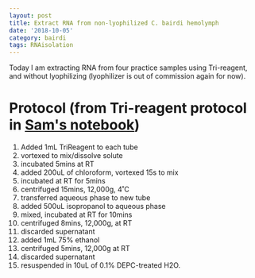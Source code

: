 ```yaml
---
layout: post
title: Extract RNA from non-lyophilized C. bairdi hemolymph
date: '2018-10-05'
category: bairdi
tags: RNAisolation
---
```

Today I am extracting RNA from four practice samples using Tri-reagent, and without lyophilizing (lyophilizer is out of commission again for now). 



# Protocol (from Tri-reagent protocol in [Sam's notebook](http://onsnetwork.org/kubu4/2018/09/17/3558/))

1. Added 1mL TriReagent to each tube
2. vortexed to mix/dissolve solute
3. incubated 5mins at RT
4. added 200uL of chloroform, vortexed 15s to mix
5. incubated at RT for 5mins
6. centrifuged 15mins, 12,000g, 4˚C
7. transferred aqueous phase to new tube
8. added 500uL isopropanol to aqueous phase
9. mixed, incubated at RT for 10mins
10. centrifuged 8mins, 12,000g, at RT
11. discarded supernatant
12. added 1mL 75% ethanol
13. centrifuged 5mins, 12,000g at RT
14. discarded supernatant
15. resuspended in 10uL of 0.1% DEPC-treated H2O.
